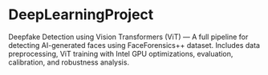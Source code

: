 # DeepLearningProject
Deepfake Detection using Vision Transformers (ViT) — A full pipeline for detecting AI-generated faces using FaceForensics++ dataset. Includes data preprocessing, ViT training with Intel GPU optimizations, evaluation, calibration, and robustness analysis.
